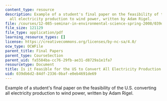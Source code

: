 ```yaml
---
content_type: resource
description: Example of a student's final paper on the feasibility of the U.S. converting
  all electricity production to wind power, written by Adam Rigel.
file: /courses/12-085-seminar-in-environmental-science-spring-2008/039db6d284df23360bafe0eb4691de69_rigel.pdf
file_size: 121129
file_type: application/pdf
learning_resource_types: []
license: https://creativecommons.org/licenses/by-nc-sa/4.0/
ocw_type: OCWFile
parent_title: Final Papers
parent_type: CourseSection
parent_uid: fa5584ba-cc76-29fb-ae31-d8729a1e1fa7
resourcetype: Document
title: Is it Feasible for the US to Convert All Electricity Production to Wind Power?
uid: 039db6d2-84df-2336-0baf-e0eb4691de69
---
```

Example of a student's final paper on the feasibility of the U.S. converting all electricity production to wind power, written by Adam Rigel.